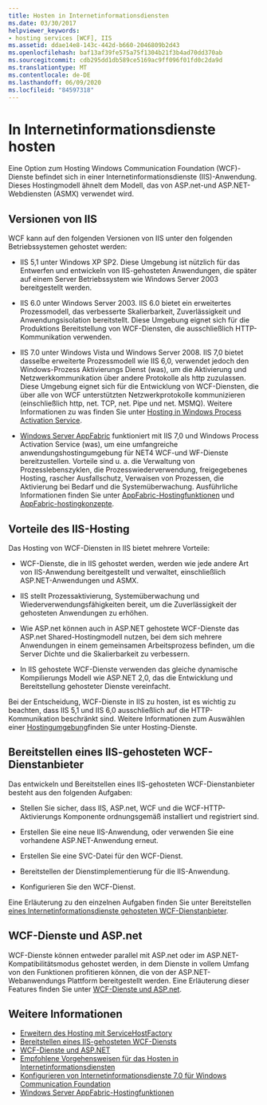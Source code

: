 ```yaml
---
title: Hosten in Internetinformationsdiensten
ms.date: 03/30/2017
helpviewer_keywords:
- hosting services [WCF], IIS
ms.assetid: ddae14e8-143c-442d-b660-2046809b2d43
ms.openlocfilehash: baf13af39fe575a75f1304b21f3b4ad70dd370ab
ms.sourcegitcommit: cdb295dd1db589ce5169ac9ff096f01fd0c2da9d
ms.translationtype: MT
ms.contentlocale: de-DE
ms.lasthandoff: 06/09/2020
ms.locfileid: "84597318"
---
```

# <a name="host-in-internet-information-services"></a>In Internetinformationsdienste hosten

Eine Option zum Hosting Windows Communication Foundation (WCF)-Dienste befindet sich in einer Internetinformationsdienste (IIS)-Anwendung. Dieses Hostingmodell ähnelt dem Modell, das von ASP.net-und ASP.NET-Webdiensten (ASMX) verwendet wird.

## <a name="versions-of-iis"></a>Versionen von IIS

WCF kann auf den folgenden Versionen von IIS unter den folgenden Betriebssystemen gehostet werden:

- IIS 5,1 unter Windows XP SP2. Diese Umgebung ist nützlich für das Entwerfen und entwickeln von IIS-gehosteten Anwendungen, die später auf einem Server Betriebssystem wie Windows Server 2003 bereitgestellt werden.

- IIS 6.0 unter Windows Server 2003. IIS 6.0 bietet ein erweitertes Prozessmodell, das verbesserte Skalierbarkeit, Zuverlässigkeit und Anwendungsisolation bereitstellt. Diese Umgebung eignet sich für die Produktions Bereitstellung von WCF-Diensten, die ausschließlich HTTP-Kommunikation verwenden.

- IIS 7.0 unter Windows Vista und Windows Server 2008. IIS 7,0 bietet dasselbe erweiterte Prozessmodell wie IIS 6,0, verwendet jedoch den Windows-Prozess Aktivierungs Dienst (was), um die Aktivierung und Netzwerkkommunikation über andere Protokolle als http zuzulassen. Diese Umgebung eignet sich für die Entwicklung von WCF-Diensten, die über alle von WCF unterstützten Netzwerkprotokolle kommunizieren (einschließlich http, net. TCP, net. Pipe und net. MSMQ). Weitere Informationen zu was finden Sie unter [Hosting in Windows Process Activation Service](hosting-in-windows-process-activation-service.md).

- [Windows Server AppFabric](https://docs.microsoft.com/previous-versions/appfabric/ff384253(v=azure.10)) funktioniert mit IIS 7,0 und Windows Process Activation Service (was), um eine umfangreiche anwendungshostingumgebung für NET4 WCF-und WF-Dienste bereitzustellen. Vorteile sind u. a. die Verwaltung von Prozesslebenszyklen, die Prozesswiederverwendung, freigegebenes Hosting, rascher Ausfallschutz, Verwaisen von Prozessen, die Aktivierung bei Bedarf und die Systemüberwachung. Ausführliche Informationen finden Sie unter [AppFabric-Hostingfunktionen](https://docs.microsoft.com/previous-versions/appfabric/ee677189(v=azure.10)) und [AppFabric-hostingkonzepte](https://docs.microsoft.com/previous-versions/appfabric/ee677371(v=azure.10)).

## <a name="benefits-of-iis-hosting"></a>Vorteile des IIS-Hosting

Das Hosting von WCF-Diensten in IIS bietet mehrere Vorteile:

- WCF-Dienste, die in IIS gehostet werden, werden wie jede andere Art von IIS-Anwendung bereitgestellt und verwaltet, einschließlich ASP.NET-Anwendungen und ASMX.

- IIS stellt Prozessaktivierung, Systemüberwachung und Wiederverwendungsfähigkeiten bereit, um die Zuverlässigkeit der gehosteten Anwendungen zu erhöhen.

- Wie ASP.net können auch in ASP.NET gehostete WCF-Dienste das ASP.net Shared-Hostingmodell nutzen, bei dem sich mehrere Anwendungen in einem gemeinsamen Arbeitsprozess befinden, um die Server Dichte und die Skalierbarkeit zu verbessern.

- In IIS gehostete WCF-Dienste verwenden das gleiche dynamische Kompilierungs Modell wie ASP.NET 2,0, das die Entwicklung und Bereitstellung gehosteter Dienste vereinfacht.

Bei der Entscheidung, WCF-Dienste in IIS zu hosten, ist es wichtig zu beachten, dass IIS 5,1 und IIS 6,0 ausschließlich auf die HTTP-Kommunikation beschränkt sind. Weitere Informationen zum Auswählen einer [Hostingumgebung](../hosting-services.md)finden Sie unter Hosting-Dienste.

## <a name="deploy-an-iis-hosted-wcf-service"></a>Bereitstellen eines IIS-gehosteten WCF-Dienstanbieter

Das entwickeln und Bereitstellen eines IIS-gehosteten WCF-Dienstanbieter besteht aus den folgenden Aufgaben:

- Stellen Sie sicher, dass IIS, ASP.net, WCF und die WCF-HTTP-Aktivierungs Komponente ordnungsgemäß installiert und registriert sind.

- Erstellen Sie eine neue IIS-Anwendung, oder verwenden Sie eine vorhandene ASP.NET-Anwendung erneut.

- Erstellen Sie eine SVC-Datei für den WCF-Dienst.

- Bereitstellen der Dienstimplementierung für die IIS-Anwendung.

- Konfigurieren Sie den WCF-Dienst.

Eine Erläuterung zu den einzelnen Aufgaben finden Sie unter Bereitstellen [eines Internetinformationsdienste gehosteten WCF-Dienstanbieter](deploying-an-internet-information-services-hosted-wcf-service.md).

## <a name="wcf-services-and-aspnet"></a>WCF-Dienste und ASP.net

WCF-Dienste können entweder parallel mit ASP.net oder im ASP.NET-Kompatibilitätsmodus gehostet werden, in dem Dienste in vollem Umfang von den Funktionen profitieren können, die von der ASP.NET-Webanwendungs Plattform bereitgestellt werden. Eine Erläuterung dieser Features finden Sie unter [WCF-Dienste und ASP.net](wcf-services-and-aspnet.md).

## <a name="see-also"></a>Weitere Informationen

- [Erweitern des Hosting mit ServiceHostFactory](../extending/extending-hosting-using-servicehostfactory.md)
- [Bereitstellen eines IIS-gehosteten WCF-Diensts](deploying-an-internet-information-services-hosted-wcf-service.md)
- [WCF-Dienste und ASP.NET](wcf-services-and-aspnet.md)
- [Empfohlene Vorgehensweisen für das Hosten in Internetinformationsdiensten](internet-information-services-hosting-best-practices.md)
- [Konfigurieren von Internetinformationsdienste 7.0 für Windows Communication Foundation](configuring-iis-for-wcf.md)
- [Windows Server AppFabric-Hostingfunktionen](https://docs.microsoft.com/previous-versions/appfabric/ee677189(v=azure.10))
